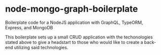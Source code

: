 # node-mongo-graph-boilerplate
Boilerplate code for a NodeJS application with GraphQL, TypeORM, Express, and MongoDB

<p>This boilerplate sets up a small CRUD application with the techonologies stated above to give a headstart to those who would like to create a back-end utilizing said technologies.</p>
